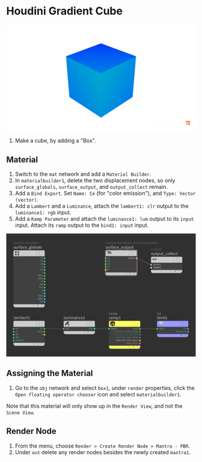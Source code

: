 # Houdini Gradient Cube

![Gradient Cube](assets/houdini-gradient-cube.png)

1. Make a cube, by adding a "Box".

## Material

1. Switch to the `mat` network and add a `Material Builder`.
2. In `materialbuilder1`, delete the two displacement nodes, so only `surface_globals`, `surface_output`, and `output_collect` remain.
3. Add a `Bind Export`. Set `Name: Ce` (for "color emission"), and `Type: Vector (vector)`.
4. Add a `Lambert` and a `Luminance`, attach the `lambert1: clr` output to the `luminance1: rgb` input.
5. Add a `Ramp Parameter` and attach the `luminance1: lum` output to its `input` input. Attach its `ramp` output to the `bind1: input` input.

![Gradient Cube Nodes](assets/houdini-gradient-cube-nodes.png)

## Assigning the Material

1. Go to the `obj` network and select `box1`, under `render` properties, click the `Open floating operator chooser` icon and select `materialbuilder1`.

Note that this material will only show up in the `Render View`, and not the `Scene View`.

## Render Node

1. From the menu, choose `Render > Create Render Node > Mantra - PBR`.
2. Under `out` delete any render nodes besides the newly created `mantra1`.